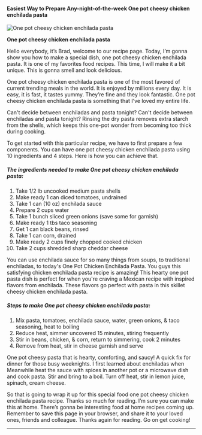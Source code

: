             

#### Easiest Way to Prepare Any-night-of-the-week One pot cheesy chicken enchilada pasta

![One pot cheesy chicken enchilada pasta](https://img-global.cpcdn.com/recipes/90fa1a296941e420/751x532cq70/one-pot-cheesy-chicken-enchilada-pasta-recipe-main-photo.jpg)

**One pot cheesy chicken enchilada pasta**

Hello everybody, it’s Brad, welcome to our recipe page. Today, I’m gonna show you how to make a special dish, one pot cheesy chicken enchilada pasta. It is one of my favorites food recipes. This time, I will make it a bit unique. This is gonna smell and look delicious.

One pot cheesy chicken enchilada pasta is one of the most favored of current trending meals in the world. It is enjoyed by millions every day. It is easy, it is fast, it tastes yummy. They’re fine and they look fantastic. One pot cheesy chicken enchilada pasta is something that I’ve loved my entire life.

Can't decide between enchiladas and pasta tonight? Can't decide between enchiladas and pasta tonight? Rinsing the dry pasta removes extra starch from the shells, which keeps this one-pot wonder from becoming too thick during cooking.

To get started with this particular recipe, we have to first prepare a few components. You can have one pot cheesy chicken enchilada pasta using 10 ingredients and 4 steps. Here is how you can achieve that.

##### The ingredients needed to make One pot cheesy chicken enchilada pasta:

1.  Take 1/2 lb uncooked medium pasta shells
2.  Make ready 1 can diced tomatoes, undrained
3.  Take 1 can (10 oz) enchilada sauce
4.  Prepare 2 cups water
5.  Take 1 bunch sliced green onions (save some for garnish)
6.  Make ready 1 tbs taco seasoning
7.  Get 1 can black beans, rinsed
8.  Take 1 can corn, drained
9.  Make ready 2 cups finely chopped cooked chicken
10.  Take 2 cups shredded sharp cheddar cheese

You can use enchilada sauce for so many things from soups, to traditional enchiladas, to today's One Pot Chicken Enchilada Pasta. You guys this satisfying chicken enchilada pasta recipe is amazing! This hearty one pot pasta dish is perfect for when you're craving a Mexican recipe with inspired flavors from enchilada. These flavors go perfect with pasta in this skillet cheesy chicken enchilada pasta.

##### Steps to make One pot cheesy chicken enchilada pasta:

1.  Mix pasta, tomatoes, enchilada sauce, water, green onions, & taco seasoning, heat to boiling
2.  Reduce heat, simmer uncovered 15 minutes, stiring frequently
3.  Stir in beans, chicken, & corn, return to simmering, cook 2 minutes
4.  Remove from heat, stir in cheese garnish and serve

One pot cheesy pasta that is hearty, comforting, and saucy! A quick fix for dinner for those busy weeknights. I first learned about enchiladas when Meanwhile heat the sauce with spices in another pot or a microwave dish and cook pasta. Stir and bring to a boil. Turn off heat, stir in lemon juice, spinach, cream cheese.

So that is going to wrap it up for this special food one pot cheesy chicken enchilada pasta recipe. Thanks so much for reading. I’m sure you can make this at home. There’s gonna be interesting food at home recipes coming up. Remember to save this page in your browser, and share it to your loved ones, friends and colleague. Thanks again for reading. Go on get cooking!

* * *